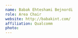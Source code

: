 ```yaml
---
name: Babak Ehteshami Bejnordi
role: Area Chair
website: http://babakint.com/
affiliation: Qualcomm
photo: 
---
```

